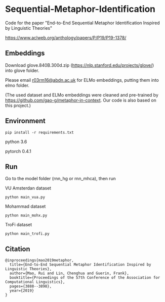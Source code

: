 # Sequential-Metaphor-Identification
Code for the paper "End-to-End Sequential Metaphor Identification Inspired by Linguistic Theories"

https://www.aclweb.org/anthology/papers/P/P19/P19-1378/

## Embeddings
Download glove.840B.300d.zip (https://nlp.stanford.edu/projects/glove/) into glove folder.

Please email r03rm16@abdn.ac.uk for ELMo embeddings, putting them into elmo folder.

(The used dataset and ELMo embeddings were cleaned and pre-trained by https://github.com/gao-g/metaphor-in-context. Our code is also based on this project.)

## Environment
```
pip install -r requirements.txt
```
python 3.6

pytorch 0.4.1

## Run
Go to the model folder (rnn_hg or rnn_mhca), then run

VU Amsterdan dataset
```
python main_vua.py
```
Mohammad dataset
```
python main_mohx.py
```
TroFi dataset
```
python main_trofi.py
```
## Citation
```
@inproceedings{mao2019metaphor,
  title={End-to-End Sequential Metaphor Identification Inspired by Linguistic Theories},
  author={Mao, Rui and Lin, Chenghua and Guerin, Frank},
  booktitle={Proceedings of the 57th Conference of the Association for Computational Linguistics},
  pages={3888--3898},
  year={2019}
}
```
